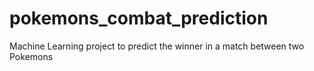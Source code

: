 # pokemons_combat_prediction
Machine Learning project to predict the winner in a match between two Pokemons
